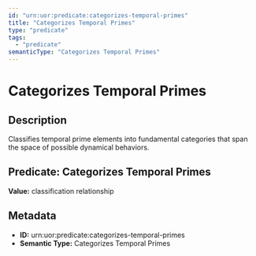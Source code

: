 ```yaml
---
id: "urn:uor:predicate:categorizes-temporal-primes"
title: "Categorizes Temporal Primes"
type: "predicate"
tags:
  - "predicate"
semanticType: "Categorizes Temporal Primes"
---
```


# Categorizes Temporal Primes

## Description

Classifies temporal prime elements into fundamental categories that span the space of possible dynamical behaviors.

## Predicate: Categorizes Temporal Primes

**Value:** classification relationship

## Metadata

- **ID:** urn:uor:predicate:categorizes-temporal-primes
- **Semantic Type:** Categorizes Temporal Primes
